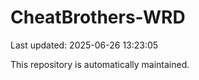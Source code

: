 # CheatBrothers-WRD

Last updated: 2025-06-26 13:23:05

This repository is automatically maintained.

